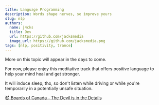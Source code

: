 ```yaml
---
title: Language Programming
description: Words shape nerves, so improve yours
slug: nlp
authors:
  name: j4cks
  title: Dev
  url: https://github.com/jacksmedia
  image_url: https://github.com/jacksmedia.png
tags: [nlp, positivity, trance]
---
```

More on this topic will appear in the days to come.

For now, please enjoy this meditative track that offers positive language to help your mind heal and get stronger.

It will induce sleep, tho, so don't listen while driving or while you're temporarily in a potentially unsafe situation.

[😈 Boards of Canada - The Devil is in the Details](https://www.youtube.com/watch?v=N2jNdHnOsG8)